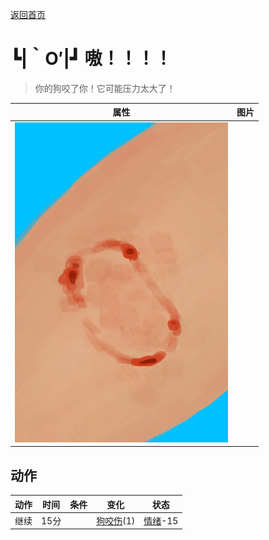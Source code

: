 [返回首页](index.md)  
# ┗|｀O′|┛ 嗷！！！！  
> 你的狗咬了你！它可能压力太大了！  
  
  属性  |   图片   
 ----  |  ----:   
   |  ![](Sprite/MacaqueBite.png)   
  
## 动作  
动作  |  时间  |  条件  |  变化  |  状态  
----  |  ----  |  ----  |  ----  |  ----  
继续  |  15分  |    |  [狗咬伤](W_DogBite.md)(1)  |  [情绪](Morale.md)-15  
